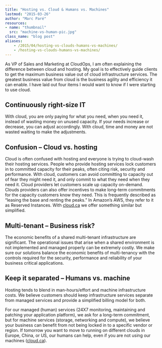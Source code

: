 ```yaml
---
title: "Hosting vs. Cloud & Humans vs. Machines"
lastmod: "2015-03-26"
author: "Marc Paré"
resources:
- name: "thumbnail"
  src: "machine-vs-human-pic.jpg"
class_name: "blog post"
aliases:
    - /2015/04/hosting-vs-clouds-humans-vs-machines/
    - /hosting-vs-clouds-humans-vs-machines/
---
```


<p>As VP of Sales and Marketing at CloudOps, I am often explaining the difference between cloud and hosting. My goal is to effectively guide clients to get the maximum business value out of cloud infrastructure services. The greatest business value from cloud is the business agility and efficiency it can enable. I have laid out four items I would want to know if I were starting to use cloud.</p><h2>Continuously right-size IT</h2><p>With cloud, you are only paying for what you need, when you need it, instead of wasting money on unused capacity. If your needs increase or decrease, you can adjust accordingly. With cloud, time and money are not wasted waiting to make the adjustments.</p><h2>Confusion – Cloud vs. hosting</h2><p>Cloud is often confused with hosting and everyone is trying to cloud-wash their hosting services. People who provide hosting services lock customers in to committed capacity for their peaks, often citing risk, security and performance. With cloud, customers can avoid committing to capacity out of fear they might need it, and only commit to what they need when they need it. Cloud providers let customers scale up capacity on-demand. Clouds providers can also offer incentives to make long-term commitments for the capacity customers know they need. This is frequently described as “leasing the base and renting the peaks.” In Amazon’s AWS, they refer to it as Reserved Instances. With <a href="https://cloud.ca" target="_blank">cloud.ca</a> we offer something similar but simplified.</p><h2>Multi-tenant – Business risk?</h2><p>The economic benefits of a shared multi-tenant infrastructure are significant. The operational issues that arise when a shared environment is not implemented and managed properly can be extremely costly. We make sure our solutions balance the economic benefits of multi-tenancy with the controls required for the security, performance and reliability of your business critical applications.</p><h2>Keep it separated – Humans vs. machine</h2><p>Hosting tends to blend in man-hours/effort and machine infrastructure costs. We believe customers should keep infrastructure services separate from managed services and provide a simplified billing model for both.</p><p>For our managed (human) services (24X7 monitoring, maintaining and patching your application platform), we ask for a long-term commitment, but for machine services (storage, networking and compute), we believe your business can benefit from not being locked in to a specific vendor or region. If tomorrow you want to move to running on different clouds in Europe, China, or US, our humans can help, even if you are not using our machines (<a href="https://cloud.ca" target="_blank">cloud.ca</a>).</p><p>&nbsp;</p>
